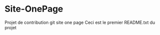 Site-OnePage
============

Projet de contribution git site one page
Ceci est le premier README.txt  du projet
